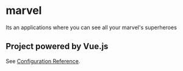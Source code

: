 # marvel

Its an applications where you can see all your marvel's superheroes

## Project powered by Vue.js

See [Configuration Reference](https://cli.vuejs.org/config/).
